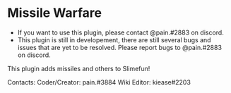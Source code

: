 # Missile Warfare

* If you want to use this plugin, please contact @pain.#2883 on discord.
* This plugin is still in developement, there are still several bugs and issues that are yet to be resolved. Please report bugs to @pain.#2883 on discord.

This plugin adds missiles and others to Slimefun!

Contacts:
Coder/Creator: pain.#3884
Wiki Editor: kiease#2203

